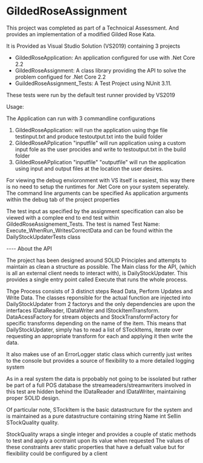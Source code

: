 # GildedRoseAssignment

This project was completed as part of a Technoical Assessment. And provides an implementation of a modified Gilded Rose Kata.

It is Provided as Visual Studio Solution (VS2019) containing 3 projects

* GildedRoseApplication: An application configured for use with .Net Core 2.2
* GildedRoseAssignment: A class library providing the API to solve the problem configued for .Net Core 2.2
* GuildedRoseAssignment_Tests: A Test Project using NUnit 3.11. 

These tests were run by the default test runner provided by VS2019

Usage:

The Application can run with 3 commandline configurations

1) GildedRoseApplication: will run the application using thge file testinput.txt and produce testoutput.txt into the build folder
2) GildedRoseAPplication "inputfile" will run application using a custom input fole as the user procides and write to testoutput.txt in the build folder
3) GildedRoseAPplication "inputfile" "outputfile" will run the application using input and output files at the location the user desires.

For viewing the debug envioronment with VS itself is easiest, this way there is no need to setup the runtimes for .Net Core on your system 
seperately. The command line arguments can be specified As application arguments within the debug tab of the project properties

The test input as specified by the assignment specification can also be viewed with a complee end to end test within GildedRoseAssignement_Tests. 
The test is named Test Name:	Execute_WhenRun_WritesCorrectData and can be found within the DailyStockUpdaterTests class

---- About the API

The project has been designed around SOLID Principles and attempts to maintain as clean a structure as possible. The Main class for the  API, (which is all an external client needs to interact with), is DailyStockUpdater. This provides a single entry point called Execute that runs the whole
process. 

Thge Process consists of 3 distinct steps Read Data, Perform Updates and Write Data. The classes reponsible for the actual function are injected into
DailyStockUpdater from 2 factorys and the only dependencies are upon the interfaces IDataReader, IDataWriter and IStockItemTransform. 
DataAcessFactory for stream objects and StockTransformFactory for specific transforms depending on the name of the item. This means that 
DailyStockUpdater, simply has to read a list of STockItems, iterate over requesting an appropriate transform for each and applying it then
write the data. 

It also makes use of an ErrorLogger static class which currently just writes to the console but provides a source of flexibility to a more
detailed logging system 

As in a real system the data is prpobably not going to be issolated but rather be part of a full POS database the streameaders/streamwriters 
involved in this test are hidden behind the IDataReader and IDataWriter, maintaining proper SOLID design.

Of particular note, STockItem is the basic datastructure for the system and is maintained as a pure datastructure containing 
string Name
int Sellin
STockQuality quality. 

StockQuality wraps a single integer and provides a couple of static methods to test and apply a ocntraint upon its value when requested
The values of these constraints arev static properties that have a defualt value but for flexibility could be configured by a client


